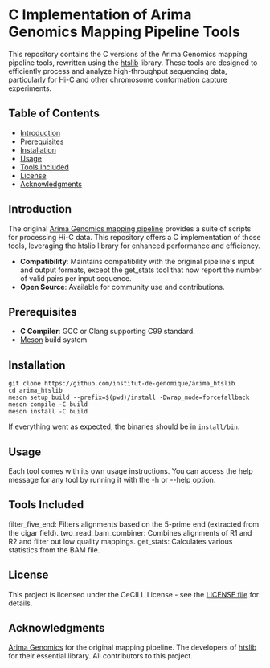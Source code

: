# C Implementation of Arima Genomics Mapping Pipeline Tools

This repository contains the C versions of the Arima Genomics mapping pipeline tools, rewritten using the [htslib](https://github.com/samtools/htslib) library. These tools are designed to efficiently process and analyze high-throughput sequencing data, particularly for Hi-C and other chromosome conformation capture experiments.

## Table of Contents

- [Introduction](#introduction)
- [Prerequisites](#prerequisites)
- [Installation](#installation)
- [Usage](#usage)
- [Tools Included](#tools-included)
- [License](#license)
- [Acknowledgments](#acknowledgments)

## Introduction

The original [Arima Genomics mapping pipeline](https://github.com/ArimaGenomics/mapping_pipeline) provides a suite of scripts for processing Hi-C data. This repository offers a C implementation of those tools, leveraging the htslib library for enhanced performance and efficiency.

- **Compatibility**: Maintains compatibility with the original pipeline's input and output formats, except the get_stats tool that now report the number of valid pairs per input sequence.
- **Open Source**: Available for community use and contributions.

## Prerequisites

- **C Compiler**: GCC or Clang supporting C99 standard.
- [Meson](https://mesonbuild.com/index.html) build system

## Installation

```
git clone https://github.com/institut-de-genomique/arima_htslib
cd arima_htslib
meson setup build --prefix=$(pwd)/install -Dwrap_mode=forcefallback
meson compile -C build
meson install -C build
```

If everything went as expected, the binaries should be in `install/bin`.

## Usage
Each tool comes with its own usage instructions. You can access the help message for any tool by running it with the -h or --help option.

## Tools Included
filter_five_end: Filters alignments based on the 5-prime end (extracted from the cigar field).
two_read_bam_combiner: Combines alignments of R1 and R2 and filter out low quality mappings. 
get_stats: Calculates various statistics from the BAM file.

## License
This project is licensed under the CeCILL License - see the [LICENSE file](http://www.cecill.info/licences/Licence_CeCILL_V2.1-en.html) for details.

## Acknowledgments
[Arima Genomics](https://www.arimagenomics.com/) for the original mapping pipeline.
The developers of [htslib](https://github.com/samtools/htslib) for their essential library.
All contributors to this project.



